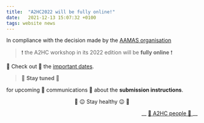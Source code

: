 ```yaml
---
title:  "A2HC2022 will be fully online!"
date:   2021-12-13 15:07:32 +0100
tags: website news
---
```


In compliance with the decision made by the [AAMAS organisation](https://aamas2022-conference.auckland.ac.nz)

> ❗️ the A2HC workshop in its 2022 edition will be **fully online** ❗️

👀 Check out 👀 the [important dates](https://a2hc.github.io/a2hc2022/dates).

> 📌 **Stay tuned** 📌

for upcoming 📣 communications 📣
about the **submission instructions**.

<p style="text-align: center"> 💪 😉 Stay healthy 😉 💪 </p>

<p style="text-align: right"> __ <a href="/a2hc.website/people/"> 👋 A2HC people 👋 </a> __ </p>
